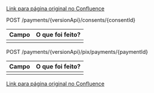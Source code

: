 [Link para página original no Confluence](https://openfinancebrasil.atlassian.net/wiki/spaces/OF/pages/159318228)

POST /payments/{versionApi}/consents/{consentId}

| **Campo** | **O que foi feito?** |
| --- | --- |
|  |  |

 POST /payments/{versionApi}/pix/payments/{paymentId}

| **Campo** | **O que foi feito?** |
| --- | --- |
|  |  |

[Link para página original no Confluence](https://openfinancebrasil.atlassian.net/wiki/spaces/OF/pages/159318228)